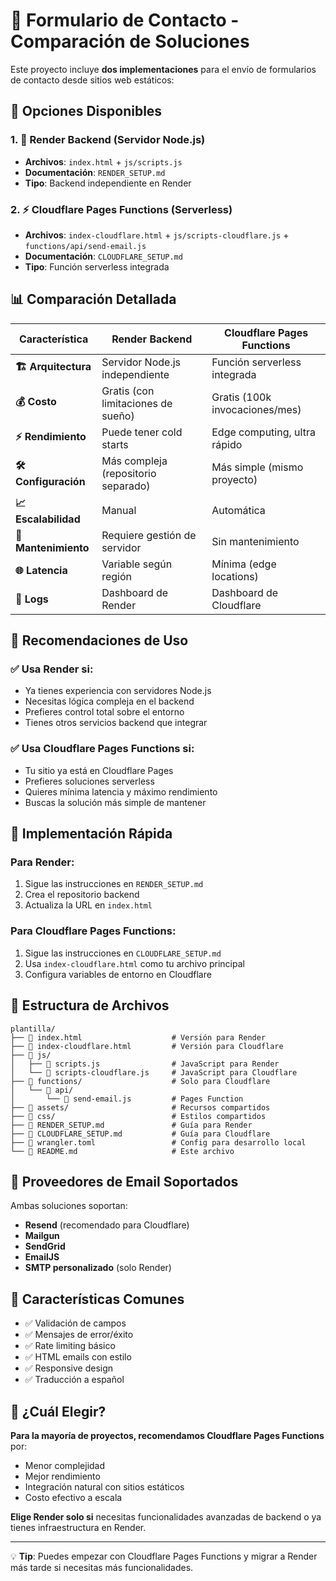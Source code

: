 # 📧 Formulario de Contacto - Comparación de Soluciones

Este proyecto incluye **dos implementaciones** para el envío de formularios de contacto desde sitios web estáticos:

## 🔀 Opciones Disponibles

### 1. 🚀 **Render Backend** (Servidor Node.js)

- **Archivos**: `index.html` + `js/scripts.js`
- **Documentación**: `RENDER_SETUP.md`
- **Tipo**: Backend independiente en Render

### 2. ⚡ **Cloudflare Pages Functions** (Serverless)

- **Archivos**: `index-cloudflare.html` + `js/scripts-cloudflare.js` + `functions/api/send-email.js`
- **Documentación**: `CLOUDFLARE_SETUP.md`
- **Tipo**: Función serverless integrada

## 📊 Comparación Detallada

| Característica       | Render Backend                      | Cloudflare Pages Functions     |
| -------------------- | ----------------------------------- | ------------------------------ |
| **🏗️ Arquitectura**  | Servidor Node.js independiente      | Función serverless integrada   |
| **💰 Costo**         | Gratis (con limitaciones de sueño)  | Gratis (100k invocaciones/mes) |
| **⚡ Rendimiento**   | Puede tener cold starts             | Edge computing, ultra rápido   |
| **🛠️ Configuración** | Más compleja (repositorio separado) | Más simple (mismo proyecto)    |
| **📈 Escalabilidad** | Manual                              | Automática                     |
| **🔧 Mantenimiento** | Requiere gestión de servidor        | Sin mantenimiento              |
| **🌐 Latencia**      | Variable según región               | Mínima (edge locations)        |
| **📝 Logs**          | Dashboard de Render                 | Dashboard de Cloudflare        |

## 🎯 Recomendaciones de Uso

### ✅ Usa **Render** si:

- Ya tienes experiencia con servidores Node.js
- Necesitas lógica compleja en el backend
- Prefieres control total sobre el entorno
- Tienes otros servicios backend que integrar

### ✅ Usa **Cloudflare Pages Functions** si:

- Tu sitio ya está en Cloudflare Pages
- Prefieres soluciones serverless
- Quieres mínima latencia y máximo rendimiento
- Buscas la solución más simple de mantener

## 🚀 Implementación Rápida

### Para Render:

1. Sigue las instrucciones en `RENDER_SETUP.md`
2. Crea el repositorio backend
3. Actualiza la URL en `index.html`

### Para Cloudflare Pages Functions:

1. Sigue las instrucciones en `CLOUDFLARE_SETUP.md`
2. Usa `index-cloudflare.html` como tu archivo principal
3. Configura variables de entorno en Cloudflare

## 📂 Estructura de Archivos

```
plantilla/
├── 📄 index.html                    # Versión para Render
├── 📄 index-cloudflare.html         # Versión para Cloudflare
├── 📁 js/
│   ├── 📄 scripts.js                # JavaScript para Render
│   └── 📄 scripts-cloudflare.js     # JavaScript para Cloudflare
├── 📁 functions/                    # Solo para Cloudflare
│   └── 📁 api/
│       └── 📄 send-email.js         # Pages Function
├── 📁 assets/                       # Recursos compartidos
├── 📁 css/                          # Estilos compartidos
├── 📄 RENDER_SETUP.md               # Guía para Render
├── 📄 CLOUDFLARE_SETUP.md           # Guía para Cloudflare
├── 📄 wrangler.toml                 # Config para desarrollo local
└── 📄 README.md                     # Este archivo
```

## 🔐 Proveedores de Email Soportados

Ambas soluciones soportan:

- **Resend** (recomendado para Cloudflare)
- **Mailgun**
- **SendGrid**
- **EmailJS**
- **SMTP personalizado** (solo Render)

## 🎨 Características Comunes

- ✅ Validación de campos
- ✅ Mensajes de error/éxito
- ✅ Rate limiting básico
- ✅ HTML emails con estilo
- ✅ Responsive design
- ✅ Traducción a español

## 🤔 ¿Cuál Elegir?

**Para la mayoría de proyectos, recomendamos Cloudflare Pages Functions** por:

- Menor complejidad
- Mejor rendimiento
- Integración natural con sitios estáticos
- Costo efectivo a escala

**Elige Render solo si** necesitas funcionalidades avanzadas de backend o ya tienes infraestructura en Render.

---

💡 **Tip**: Puedes empezar con Cloudflare Pages Functions y migrar a Render más tarde si necesitas más funcionalidades.
